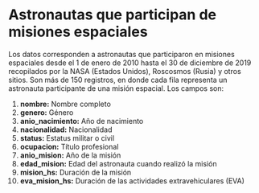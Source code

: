 # Astronautas que participan de misiones espaciales

Los datos corresponden a astronautas que participaron en misiones espaciales desde el 1 de enero de 2010 hasta el 30 de diciembre de 2019 recopilados por la NASA (Estados Unidos), Roscosmos (Rusia) y otros sitios. Son más de 150 registros, en donde cada fila representa un astronauta participante de una misión espacial. Los campos son:

1. **nombre:** Nombre completo
2. **genero:** Género
3. **anio_nacimiento:** Año de nacimiento
4. **nacionalidad:** Nacionalidad
5. **status:** Estatus militar o civil
6. **ocupacion:** Título profesional
7. **anio_mision:** Año de la misión 
8. **edad_mision:** Edad del astronauta cuando realizó la misión
9. **mision_hs:** Duración de la misión
10. **eva_mision_hs:** Duración de las actividades extravehiculares (EVA) 





